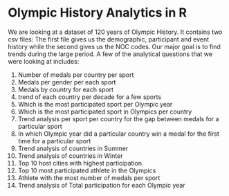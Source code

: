 # Olympic History Analytics in R

We are looking at a dataset of 120 years of Olympic History. 
It contains two csv files: The first file gives us the demographic, participant and event history while the second gives us the NOC codes. Our major goal is to find trends during the large period. A few of the analytical questions that we were looking at includes:
 1. Number of medals per country per sport
 2. Medals per gender per each sport
 3. Medals by country for each sport
 4. trend of each country per decade for a few sports
 5. Which is the most participated sport per Olympic year
 6. Which is the most participated sport in Olympics per country
 7. Trend analysis per sport per country for the gap between medals for a particular sport
 8. In which Olympic year did a particular country win a medal for the first time for a particular sport
 9. Trend analysis of countries in Summer
10. Trend analysis of countries in Winter
11. Top 10 host cities with highest participation.
12. Top 10 most participated athlete in the Olympics
13. Athlete with the most number of medals per sport
14. Trend analysis of Total participation for each Olympic year